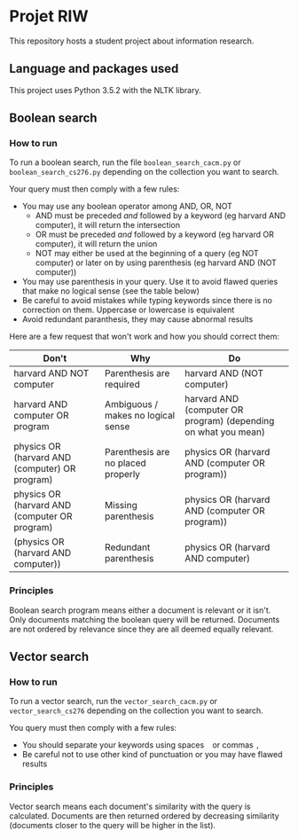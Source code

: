 # Projet RIW

This repository hosts a student project about information research.

## Language and packages used

This project uses Python 3.5.2 with the NLTK library.

## Boolean search

### How to run

To run a boolean search, run the file `boolean_search_cacm.py` or `boolean_search_cs276.py` depending on the collection you want to search.

Your query must then comply with a few rules:
- You may use any boolean operator among AND, OR, NOT
    - AND must be preceded *and* followed by a keyword (eg harvard AND computer), it will return the intersection
    - OR must be preceded *and* followed by a keyword (eg harvard OR computer), it will return the union
    - NOT may either be used at the beginning of a query (eg NOT computer) or later on by using parenthesis (eg harvard AND (NOT computer))
- You may use parenthesis in your query. Use it to avoid flawed queries that make no logical sense (see the table below)
- Be careful to avoid mistakes while typing keywords since there is no correction on them. Uppercase or lowercase is equivalent
- Avoid redundant paranthesis, they may cause abnormal results

Here are a few request that won't work and how you should correct them:

Don't | Why | Do
--- | --- | ---
harvard AND NOT computer | Parenthesis are required | harvard AND (NOT computer)
harvard AND computer OR program | Ambiguous / makes no logical sense | harvard AND (computer OR program) (depending on what you mean)
physics OR (harvard AND (computer) OR program) | Parenthesis are no placed properly | physics OR (harvard AND (computer OR program))
physics OR (harvard AND (computer OR program) | Missing parenthesis | physics OR (harvard AND (computer OR program))
(physics OR (harvard AND computer)) | Redundant parenthesis | physics OR (harvard AND computer)

### Principles

Boolean search program means either a document is relevant or it isn't. 
Only documents matching the boolean query will be returned.
Documents are not ordered by relevance since they are all deemed equally relevant.

## Vector search

### How to run

To run a vector search, run the `vector_search_cacm.py` or `vector_search_cs276` depending on the collection you want to search.

You query must then comply with a few rules:
- You should separate your keywords using spaces ` ` or commas `,` 
- Be careful not to use other kind of punctuation or you may have flawed results

### Principles

Vector search means each document's similarity with the query is calculated.
Documents are then returned ordered by decreasing similarity (documents closer to the query will be higher in the list).

